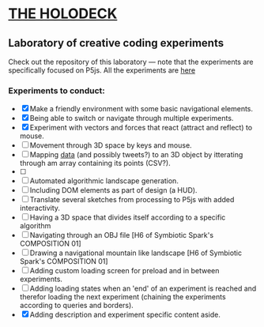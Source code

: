 # [THE HOLODECK](https://martijndeheer.github.io/The-Holodeck/)
## Laboratory of creative coding experiments

Check out the repository of this laboratory — note that the experiments are specifically focused on P5js.
All the experiments are [here](https://github.com/martijndeheer/The-Holodeck/tree/gh-pages/js)

### Experiments to conduct:
- [x] Make a friendly environment with some basic navigational elements.
- [x] Being able to switch or navigate through multiple experiments.
- [x] Experiment with vectors and forces that react (attract and reflect) to mouse.
- [ ] Movement through 3D space by keys and mouse.
- [ ] Mapping [data](https://github.com/dariusk/corpora/blob/master/data/medicine/diagnoses.json) (and possibly tweets?) to an 3D object by itterating through am array containing its points (CSV?).
- [ ] 
- [ ] Automated algorithmic landscape generation.
- [ ] Including DOM elements as part of design (a HUD).
- [ ] Translate several sketches from processing to P5js with added interactivity.
- [ ] Having a 3D space that divides itself according to a specific algorithm
- [ ] Navigating through an OBJ file [H6 of Symbiotic Spark's COMPOSITION 01]
- [ ] Drawing a navigational mountain like landscape [H6 of Symbiotic Spark's COMPOSITION 01]
- [ ] Adding custom loading screen for preload and in between experiments.
- [ ] Adding loading states when an 'end' of an experiment is reached and therefor loading the next experiment (chaining the experiments according to queries and borders). 
- [x] Adding description and experiment specific content aside.